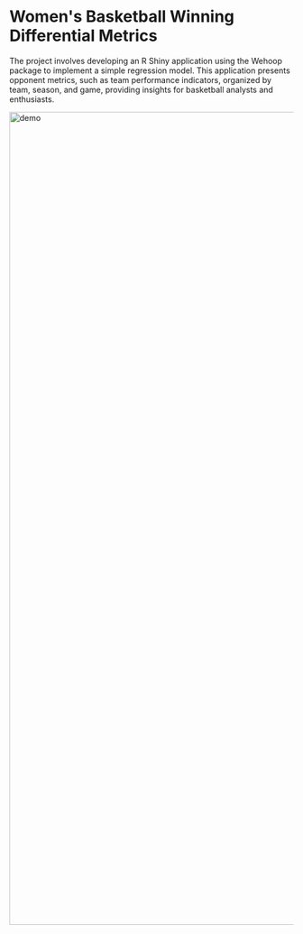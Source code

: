 # Women's Basketball Winning Differential Metrics
The project involves developing an R Shiny application using the Wehoop package to implement a simple regression model. This application presents opponent metrics, such as team performance indicators, organized by team, season, and game, providing insights for basketball analysts and enthusiasts.

<img width="1440" alt="demo" src="https://github.com/ChloeCrozier/wbb_analytics/assets/40836363/463a8838-81c0-4adf-9e7f-c24a6f996b3b">
